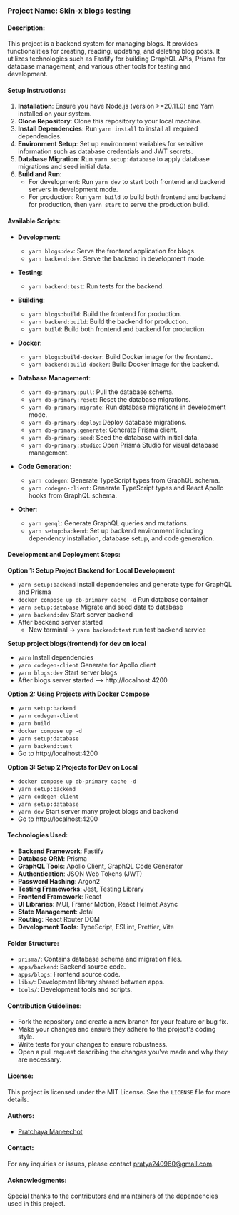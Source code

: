 ### Project Name: Skin-x blogs testing

#### Description:
This project is a backend system for managing blogs. It provides functionalities for creating, reading, updating, and deleting blog posts. It utilizes technologies such as Fastify for building GraphQL APIs, Prisma for database management, and various other tools for testing and development.

#### Setup Instructions:
1. **Installation**: Ensure you have Node.js (version >=20.11.0) and Yarn installed on your system.
2. **Clone Repository**: Clone this repository to your local machine.
3. **Install Dependencies**: Run `yarn install` to install all required dependencies.
4. **Environment Setup**: Set up environment variables for sensitive information such as database credentials and JWT secrets.
5. **Database Migration**: Run `yarn setup:database` to apply database migrations and seed initial data.
6. **Build and Run**: 
   - For development: Run `yarn dev` to start both frontend and backend servers in development mode.
   - For production: Run `yarn build` to build both frontend and backend for production, then `yarn start` to serve the production build.
   
#### Available Scripts:

- **Development**:
  - `yarn blogs:dev`: Serve the frontend application for blogs.
  - `yarn backend:dev`: Serve the backend in development mode.
  
- **Testing**:
  - `yarn backend:test`: Run tests for the backend.

- **Building**:
  - `yarn blogs:build`: Build the frontend for production.
  - `yarn backend:build`: Build the backend for production.
  - `yarn build`: Build both frontend and backend for production.
  
- **Docker**:
  - `yarn blogs:build-docker`: Build Docker image for the frontend.
  - `yarn backend:build-docker`: Build Docker image for the backend.
  
- **Database Management**:
  - `yarn db-primary:pull`: Pull the database schema.
  - `yarn db-primary:reset`: Reset the database migrations.
  - `yarn db-primary:migrate`: Run database migrations in development mode.
  - `yarn db-primary:deploy`: Deploy database migrations.
  - `yarn db-primary:generate`: Generate Prisma client.
  - `yarn db-primary:seed`: Seed the database with initial data.
  - `yarn db-primary:studio`: Open Prisma Studio for visual database management.
  
- **Code Generation**:
  - `yarn codegen`: Generate TypeScript types from GraphQL schema.
  - `yarn codegen-client`: Generate TypeScript types and React Apollo hooks from GraphQL schema.

- **Other**:
  - `yarn genql`: Generate GraphQL queries and mutations.
  - `yarn setup:backend`: Set up backend environment including dependency installation, database setup, and code generation.

#### Development and Deployment Steps:

**Option 1: Setup Project Backend for Local Development**

- `yarn setup:backend` Install dependencies and generate type for GraphQL and Prisma
- `docker compose up db-primary cache -d` Run database container
- `yarn setup:database` Migrate and seed data to database
- `yarn backend:dev` Start server backend
- After backend server started  
    - New terminal -> `yarn backend:test` run test backend service

**Setup project blogs(frontend) for dev on local**

- `yarn` Install dependencies
- `yarn codegen-client` Generate for Apollo client
- `yarn blogs:dev` Start server blogs
- After blogs server started  —> http://localhost:4200

**Option 2: Using Projects with Docker Compose**

- `yarn setup:backend`
- `yarn codegen-client`
- `yarn build`
- `docker compose up -d`
- `yarn setup:database`
- `yarn backend:test`
- Go to http://localhost:4200

**Option 3: Setup 2 Projects for Dev on Local**

- `docker compose up db-primary cache -d`
- `yarn setup:backend`
- `yarn codegen-client`
- `yarn setup:database`
- `yarn dev` Start server many project blogs and backend
- Go to http://localhost:4200

#### Technologies Used:
- **Backend Framework**: Fastify
- **Database ORM**: Prisma
- **GraphQL Tools**: Apollo Client, GraphQL Code Generator
- **Authentication**: JSON Web Tokens (JWT)
- **Password Hashing**: Argon2
- **Testing Frameworks**: Jest, Testing Library
- **Frontend Framework**: React
- **UI Libraries**: MUI, Framer Motion, React Helmet Async
- **State Management**: Jotai
- **Routing**: React Router DOM
- **Development Tools**: TypeScript, ESLint, Prettier, Vite

#### Folder Structure:
- `prisma/`: Contains database schema and migration files.
- `apps/backend`: Backend source code.
- `apps/blogs`: Frontend source code.
- `libs/`: Development library shared between apps.
- `tools/`: Development tools and scripts.

#### Contribution Guidelines:
- Fork the repository and create a new branch for your feature or bug fix.
- Make your changes and ensure they adhere to the project's coding style.
- Write tests for your changes to ensure robustness.
- Open a pull request describing the changes you've made and why they are necessary.

#### License:
This project is licensed under the MIT License. See the `LICENSE` file for more details.

#### Authors:
- [Pratchaya Maneechot](https://github.com/peeter240960)

#### Contact:
For any inquiries or issues, please contact [pratya240960@gmail.com](mailto:pratya240960@gmail.com).

#### Acknowledgments:
Special thanks to the contributors and maintainers of the dependencies used in this project.